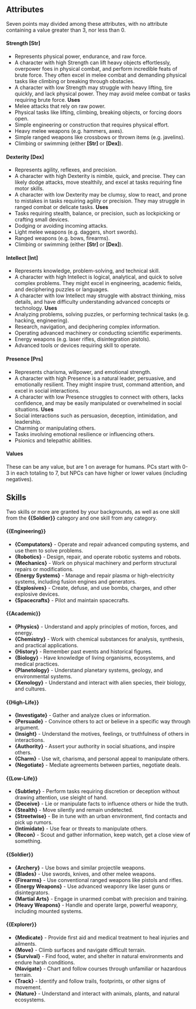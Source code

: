 ## Attributes
Seven points may divided among these attributes, with no attribute containing a value greater than 3, nor less than 0.
#### Strength **\[Str\]** 
- Represents physical power, endurance, and raw force.
- A character with high Strength can lift heavy objects effortlessly, overpower foes in physical combat, and perform incredible feats of brute force. They often excel in melee combat and demanding physical tasks like climbing or breaking through obstacles.
- A character with low Strength may struggle with heavy lifting, tire quickly, and lack physical power. They may avoid melee combat or tasks requiring brute force.
**Uses**
- Melee attacks that rely on raw power.
- Physical tasks like lifting, climbing, breaking objects, or forcing doors open.
- Simple engineering or construction that requires physical effort.
- Heavy melee weapons (e.g. hammers, axes).
- Simple ranged weapons like crossbows or thrown items (e.g. javelins).
- Climbing or swimming (either **\[Str\]** or **\[Dex\]**).
#### Dexterity **\[Dex\]**
- Represents agility, reflexes, and precision.
- A character with high Dexterity is nimble, quick, and precise. They can likely dodge attacks, move stealthily, and excel at tasks requiring fine motor skills.
- A character with low Dexterity may be clumsy, slow to react, and prone to mistakes in tasks requiring agility or precision. They may struggle in ranged combat or delicate tasks.
**Uses**
- Tasks requiring stealth, balance, or precision, such as lockpicking or crafting small devices.
- Dodging or avoiding incoming attacks.
- Light melee weapons (e.g. daggers, short swords).
- Ranged weapons (e.g. bows, firearms).
- Climbing or swimming (either **\[Str\]** or **\[Dex\]**).
#### Intellect **\[Int\]** 
- Represents knowledge, problem-solving, and technical skill.
- A character with high Intellect is logical, analytical, and quick to solve complex problems. They might excel in engineering, academic fields, and deciphering puzzles or languages.
- A character with low Intellect may struggle with abstract thinking, miss details, and have difficulty understanding advanced concepts or technology.
**Uses**
- Analyzing problems, solving puzzles, or performing technical tasks (e.g. hacking, engineering).
- Research, navigation, and deciphering complex information.
- Operating advanced machinery or conducting scientific experiments.
- Energy weapons (e.g. laser rifles, disintegration pistols).
- Advanced tools or devices requiring skill to operate.
#### Presence **\[Prs\]** 
- Represents charisma, willpower, and emotional strength.
- A character with high Presence is a natural leader, persuasive, and emotionally resilient. They might inspire trust, command attention, and excel in social interactions.
- A character with low Presence struggles to connect with others, lacks confidence, and may be easily manipulated or overwhelmed in social situations.
**Uses**
- Social interactions such as persuasion, deception, intimidation, and leadership.
- Charming or manipulating others.
- Tasks involving emotional resilience or influencing others.
- Psionics and telepathic abilities.
#### Values
These can be any value, but are 1 on average for humans. PCs start with 0-3 in each totaling to 7, but NPCs can have higher or lower values (including negatives).
## Skills
Two skills or more are granted by your backgrounds, as well as one skill from the **{{Soldier}}** category and one skill from any category.
#### {{Engineering}}
- **{Computators}** - Operate and repair advanced computing systems, and use them to solve problems.
- **{Robotics}** - Design, repair, and operate robotic systems and robots.
- **{Mechanics}** - Work on physical machinery and perform structural repairs or modifications.
- **{Energy Systems}** - Manage and repair plasma or high-electricity systems, including fusion engines and generators.
- **{Explosives}** - Create, defuse, and use bombs, charges, and other explosive devices.
- **{Spacecrafts}** - Pilot and maintain spacecrafts.
#### {{Academic}}
- **{Physics}** - Understand and apply principles of motion, forces, and energy.
- **{Chemistry}** - Work with chemical substances for analysis, synthesis, and practical applications.
- **{History}** - Remember past events and historical figures.
- **{Biology}** - Have knowledge of living organisms, ecosystems, and medical practices.
- **{Planetology}** - Understand planetary systems, geology, and environmental systems.
- **{Xenology}** - Understand and interact with alien species, their biology, and cultures.
#### {{High-Life}}
- **{Investigate}** - Gather and analyze clues or information.
- **{Persuade}** - Convince others to act or believe in a specific way through argument.
- **{Insight}** - Understand the motives, feelings, or truthfulness of others in interactions.
- **{Authority}** - Assert your authority in social situations, and inspire others.
- **{Charm}** - Use wit, charisma, and personal appeal to manipulate others.
- **{Negotiate}** - Mediate agreements between parties, negotiate deals.
#### {{Low-Life}}
- **{Subtlety}** - Perform tasks requiring discretion or deception without drawing attention, use sleight of hand.
- **{Deceive}** - Lie or manipulate facts to influence others or hide the truth.
- **{Stealth}** - Move silently and remain undetected.
- **{Streetwise}** - Be in tune with an urban environment, find contacts and pick up rumors.
- **{Intimidate}** - Use fear or threats to manipulate others.
- **{Recon}** - Scout and gather information, keep watch, get a close view of something.
#### {{Soldier}}
- **{Archery}** - Use bows and similar projectile weapons.
- **{Blades}** - Use swords, knives, and other melee weapons.
- **{Firearms}** - Use conventional ranged weapons like pistols and rifles.
- **{Energy Weapons}** - Use advanced weaponry like laser guns or disintegrators.
- **{Martial Arts}** - Engage in unarmed combat with precision and training.
- **{Heavy Weapons}** - Handle and operate large, powerful weaponry, including mounted systems.
#### {{Explorer}}
- **{Medicate}** - Provide first aid and medical treatment to heal injuries and ailments.
- **{Move}** - Climb surfaces and navigate difficult terrain.
- **{Survival}** - Find food, water, and shelter in natural environments and endure harsh conditions.
- **{Navigate}** - Chart and follow courses through unfamiliar or hazardous terrain.
- **{Track}** - Identify and follow trails, footprints, or other signs of movement.
- **{Nature}** - Understand and interact with animals, plants, and natural ecosystems.